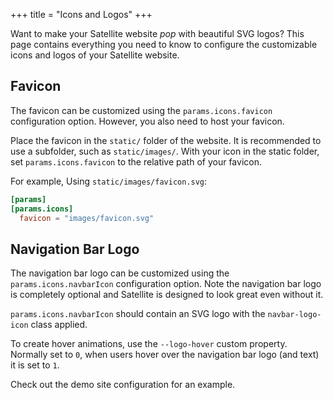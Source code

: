 +++
title = "Icons and Logos"
+++

Want to make your Satellite website _pop_ with beautiful SVG logos?
This page contains everything you need to know to configure the customizable icons
and logos of your Satellite website.

## Favicon

The favicon can be customized using the `params.icons.favicon` configuration
option. However, you also need to host your favicon.

Place the favicon in the `static/` folder of the website.
It is recommended to use a subfolder, such as `static/images/`.
With your icon in the static folder, set `params.icons.favicon` to the relative
path of your favicon.

For example, Using `static/images/favicon.svg`:

```toml
[params]
[params.icons]
  favicon = "images/favicon.svg"
```

## Navigation Bar Logo

The navigation bar logo can be customized using the `params.icons.navbarIcon`
configuration option.
Note the navigation bar logo is completely optional and Satellite is designed to
look great even without it.

`params.icons.navbarIcon` should contain an SVG logo with the `navbar-logo-icon`
class applied.

To create hover animations, use the `--logo-hover` custom property.
Normally set to `0`, when users hover over the navigation bar logo (and text) it is set to `1`.

Check out the demo site configuration for an example.
